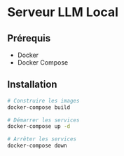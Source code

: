 # Serveur LLM Local

## Prérequis
- Docker
- Docker Compose

## Installation
```bash
# Construire les images
docker-compose build

# Démarrer les services
docker-compose up -d

# Arrêter les services
docker-compose down